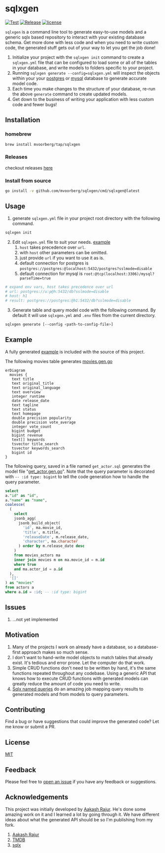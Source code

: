 # sqlxgen

[![Test](https://github.com/mvoorberg/sqlxgen/actions/workflows/test.yml/badge.svg)](https://github.com/mvoorberg/sqlxgen/actions/workflows/test.yml) 
[![Release](https://github.com/mvoorberg/sqlxgen/actions/workflows/release.yml/badge.svg)](https://github.com/mvoorberg/sqlxgen/actions/workflows/release.yml) 
[![license](http://img.shields.io/badge/license-MIT-red.svg?style=flat)](https://raw.githubusercontent.com/mvoorberg/sqlxgen/main/LICENSE.md)

`sqlxgen` is a command line tool to generate easy-to-use models and 
a generic sqlx based repository to interact with your existing database schema. Get more done with less code and when you need to write custom code, the generated stuff gets out of your way to let you get the job done!

1. Initialize your project with the `sqlxgen init` command to create a `sqlxgen.yml` file that can be configured to load some or all of the tables in your database, and write models to folders specific to your project.
1. Running `sqlxgen generate --config=sqlxgen.yml` will inspect the objects within your your [postgres](https://github.com/mvoorberg/sqlxgen/blob/main/internal/introspect/pg/model.sql) or [mysql](https://github.com/mvoorberg/sqlxgen/blob/main/internal/introspect/mysql/model.sql) database to generate accurate model code.
1. Each time you make changes to the structure of your database, re-run the above `generate` command to create updated models.
1. Get down to the business of writing your application with less custom code and fewer bugs!

## Installation
### homebrew
```bash
brew install mvoorberg/tap/sqlxgen
```

### Releases
checkout releases [here](https://github.com/mvoorberg/sqlxgen/releases)

### Install from source
```bash
go install -v github.com/mvoorberg/sqlxgen/cmd/sqlxgen@latest
```

## Usage

1. generate `sqlxgen.yml` file in your project root directory with the following command.
```bash
sqlxgen init
```
2. Edit `sqlxgen.yml` file to suit your needs. [example](example/sqlxgen.yml#L12-L14)
   1. `host` takes precedence over `url`.
   2. with `host` other parameters can be omitted.
   3. just provide `url` if you want to use it as is.
   4. default connection for postgres is `postgres://postgres:@localhost:5432/postgres?sslmode=disable`
   5. default connection for mysql is `root:@tcp(localhost:3306)/mysql?parseTime=true`

```yaml
# expand env vars, host takes precedence over url
# url: postgres://u:p@h:5432/db?sslmode=disable
# host: h1
# result: postgres://postgres:@h1:5432/db?sslmode=disable
```
3. Generate table and query model code with the following command. By default it will use `sqlxgen.yml` and `.env` files from the current directory.
```bash
sqlxgen generate [--config <path-to-config-file>]
```

## Example
A fully generated [example](example) is included with the source of this project.

The following movies table generates [movies.gen.go](example/internal/tmdb_pg/models/movie.gen.go)
```mermaid
erDiagram
  movies {
   text title
   text original_title
   text original_language
   text overview
   integer runtime
   date release_date
   text tagline
   text status
   text homepage
   double precision popularity
   double precision vote_average
   integer vote_count
   bigint budget
   bigint revenue
   text[] keywords
   tsvector title_search
   tsvector keywords_search
   bigint id
}
```
The following query, saved in a file named `get_actor.sql` generates the model file "[get_actor.gen.go](example/internal/tmdb_pg/api/get_actor.gen.go)". Note that the query parameter is decorated with `-- :id type: bigint` to tell the code generation how to handle the query parameter.
```sql
select
a."id" as "id",
a."name" as "name",
coalesce(
  (
    select
    jsonb_agg(
      jsonb_build_object(
        'id', ma.movie_id,
        'title', m.title,
        'releaseDate', m.release_date,
        'character', ma.character
      ) order by m.release_date desc
    )
    from movies_actors ma
    inner join movies m on ma.movie_id = m.id
    where true
    and ma.actor_id = a.id
  ),
  '[]'
) as "movies"
from actors a
where a.id = :id; -- :id type: bigint
```

## Issues
1. ...not yet implemented

## Motivation
1. Many of the projects I work on already have a database, so a database-first approach makes so much sense.
2. I don't want to hand-write model objects to match tables that already exist. It's tedious and error prone. Let the computer do that work.
3. Simple CRUD functions don't need to be written by hand, it's the same functions repeated throughout any codebase. Using a generic API that knows how to execute CRUD functions with generated models can greatly reduce the amount of code you need to write.
4. [Sqlx named queries](https://github.com/jmoiron/sqlx) do an amazing job mapping query results to generated models and from models to query parameters.

## Contributing
Find a bug or have suggestions that could improve the generated code? Let me know or submit a PR.

## License
[MIT](LICENSE.md)

## Feedback
Please feel free to [open an issue](https://github.com/mvoorberg/sqlxgen/issues/new) if you have any feedback or suggestions.

## Acknowledgements
This project was initially developed by [Aakash Rajur](https://github.com/aakash-rajur). He's done some amazing work on it and I learned a lot by going through it. We have different ideas about what the generated API should be so I'm publishing from my fork.
1. [Aakash Rajur](https://github.com/aakash-rajur/sqlxgen)
2. [TMDB](https://www.kaggle.com/datasets/tmdb/tmdb-movie-metadata)
3. [sqlx](https://github.com/jmoiron/sqlx)

